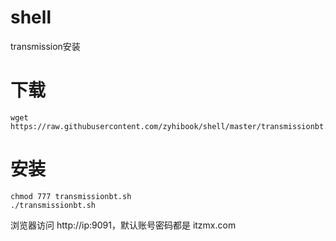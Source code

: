 # shell
transmission安装
# 下载
    wget https://raw.githubusercontent.com/zyhibook/shell/master/transmissionbt.sh
# 安装 
    chmod 777 transmissionbt.sh
    ./transmissionbt.sh
 浏览器访问 
   http://ip:9091，默认账号密码都是 itzmx.com 
